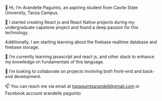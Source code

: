 👋 Hi, I’m Arandelle Paguinto, an aspiring student from Cavite State University, Tanza Campus.

👀 I started creating React js and React Native projects during my undergraduate capstone project and found a deep passion for this technology.

Additionally, I am starting learning about the firebase realtime database and firebase storage.

🌱 I’m currently learning javascript and react js, and other stack to enhance my knowledge on fundamentals of this language.

💞️ I’m looking to collaborate on projects involving both front-end and back-end development.

📫 You can reach me via email at topaguintsarandell@gmail.com or Facebook account arandelle paguinto


<!---
Arandelle/Arandelle is a ✨ special ✨ repository because its `README.md` (this file) appears on your GitHub profile.
You can click the Preview link to take a look at your changes.
--->
